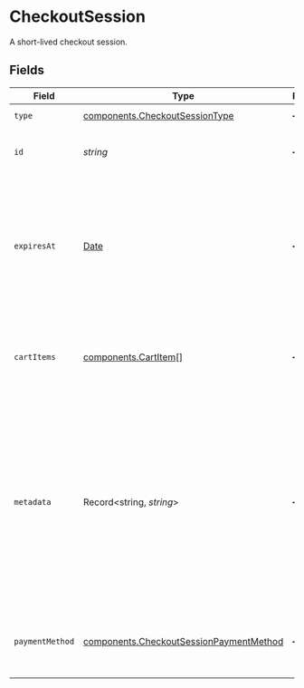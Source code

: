 # CheckoutSession

A short-lived checkout session.


## Fields

| Field                                                                                                                                                               | Type                                                                                                                                                                | Required                                                                                                                                                            | Description                                                                                                                                                         | Example                                                                                                                                                             |
| ------------------------------------------------------------------------------------------------------------------------------------------------------------------- | ------------------------------------------------------------------------------------------------------------------------------------------------------------------- | ------------------------------------------------------------------------------------------------------------------------------------------------------------------- | ------------------------------------------------------------------------------------------------------------------------------------------------------------------- | ------------------------------------------------------------------------------------------------------------------------------------------------------------------- |
| `type`                                                                                                                                                              | [components.CheckoutSessionType](../../models/components/checkoutsessiontype.md)                                                                                    | :heavy_minus_sign:                                                                                                                                                  | `checkout-session`.                                                                                                                                                 | checkout-session                                                                                                                                                    |
| `id`                                                                                                                                                                | *string*                                                                                                                                                            | :heavy_minus_sign:                                                                                                                                                  | The ID of the Checkout Session.                                                                                                                                     | 8d3fe99b-1422-42e6-bbb3-932d95ae5f79                                                                                                                                |
| `expiresAt`                                                                                                                                                         | [Date](https://developer.mozilla.org/en-US/docs/Web/JavaScript/Reference/Global_Objects/Date)                                                                       | :heavy_minus_sign:                                                                                                                                                  | The date and time when the Checkout Session will expire.<br/>By default this will be set to 1 hour from the date of creation.                                       | 2022-01-01T00:00:00+00:00                                                                                                                                           |
| `cartItems`                                                                                                                                                         | [components.CartItem](../../models/components/cartitem.md)[]                                                                                                        | :heavy_minus_sign:                                                                                                                                                  | An array of cart items that represents the line items of a transaction.                                                                                             |                                                                                                                                                                     |
| `metadata`                                                                                                                                                          | Record<string, *string*>                                                                                                                                            | :heavy_minus_sign:                                                                                                                                                  | Any additional information about the transaction that you would like to<br/>store as key-value pairs. This data is passed to payment service<br/>providers that support it. | {<br/>"key": "value"<br/>}                                                                                                                                          |
| `paymentMethod`                                                                                                                                                     | [components.CheckoutSessionPaymentMethod](../../models/components/checkoutsessionpaymentmethod.md)                                                                  | :heavy_minus_sign:                                                                                                                                                  | Details about the payment method for card type only.                                                                                                                |                                                                                                                                                                     |